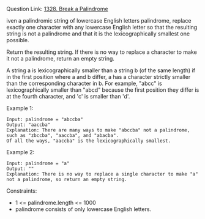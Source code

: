 Question Link: [1328. Break a Palindrome](https://leetcode.com/problems/break-a-palindrome/)

iven a palindromic string of lowercase English letters palindrome, replace exactly one character with any lowercase English letter so that the resulting string is not a palindrome and that it is the lexicographically smallest one possible.

Return the resulting string. If there is no way to replace a character to make it not a palindrome, return an empty string.

A string a is lexicographically smaller than a string b (of the same length) if in the first position where a and b differ, a has a character strictly smaller than the corresponding character in b. For example, "abcc" is lexicographically smaller than "abcd" because the first position they differ is at the fourth character, and 'c' is smaller than 'd'.

 

Example 1:
```
Input: palindrome = "abccba"
Output: "aaccba"
Explanation: There are many ways to make "abccba" not a palindrome, such as "zbccba", "aaccba", and "abacba".
Of all the ways, "aaccba" is the lexicographically smallest.
```
Example 2:
```
Input: palindrome = "a"
Output: ""
Explanation: There is no way to replace a single character to make "a" not a palindrome, so return an empty string.
``` 

Constraints:

* 1 <= palindrome.length <= 1000
* palindrome consists of only lowercase English letters.